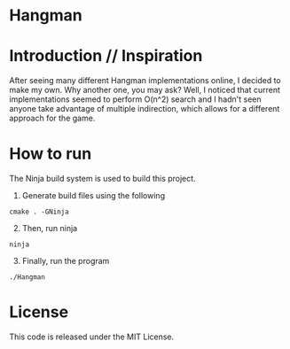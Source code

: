 # Hangman

# Introduction // Inspiration

After seeing many different Hangman implementations online, I decided to make my own. Why another one, you may ask? Well, I noticed that current implementations seemed to perform O(n^2) search and I hadn't seen anyone take advantage of multiple indirection, which allows for a different approach for the game.

# How to run

The Ninja build system is used to build this project.

1. Generate build files using the following

```
cmake . -GNinja
```

2. Then, run ninja


```
ninja
```

3. Finally, run the program

```
./Hangman
```

# License
This code is released under the MIT License.